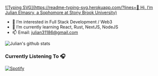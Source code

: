 [![Typing SVG](https://readme-typing-svg.herokuapp.com/?lines=👋 Hi, I’m Julian Elmasry, a Sophomore at Stony Brook University)](https://git.io/typing-svg) 
- 👀 I’m interested in Full Stack Development / Web3
- 🌱 I’m currently learning React, Rust, NextJS, NodeJS
- 📫 Email: julian31186@gmail.com 


![Julian's github stats](https://github-readme-stats.vercel.app/api?username=julian31186&show_icons=true&theme=radical)

### Currently Listening To 🎧
[![Spotify](https://novatoremm-sand.vercel.app/api/spotify)](https://open.spotify.com/user/julian31186)
